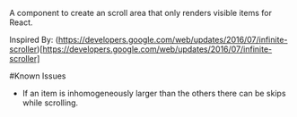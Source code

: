 A component to create an scroll area that only renders visible items for React.

Inspired By: (https://developers.google.com/web/updates/2016/07/infinite-scroller)[https://developers.google.com/web/updates/2016/07/infinite-scroller]

#Known Issues
- If an item is inhomogeneously larger than the others there can be skips while scrolling.
